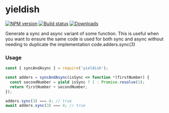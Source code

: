 yieldish
===

[![NPM version][npm-image]][npm-url]
[![Build status][travis-image]][travis-url]
[![Downloads][downloads-image]][downloads-url]

Generate a sync and async variant of some function. This is useful when you want to ensure the same code is used for both sync and async without needing to duplicate the implementation code.adders.sync(3)

### Usage

```js
const { syncAndAsync } = require('yieldish');

const adders = syncAndAsync(isSync => function *(firstNumber) {
  const secondNumber = yield isSync ? 1 : Promise.resolve(1);
  return firstNumber + secondNumber;
});

adders.sync(3) === 4; // true
await adders.sync(3) === 4; // true
```

[npm-image]: https://img.shields.io/npm/v/yieldish.svg?style=flat-square
[npm-url]: https://npmjs.org/package/yieldish
[travis-image]: https://img.shields.io/travis/kolodny/yieldish.svg?style=flat-square
[travis-url]: https://travis-ci.org/kolodny/yieldish
[downloads-image]: http://img.shields.io/npm/dm/yieldish.svg?style=flat-square
[downloads-url]: https://npmjs.org/package/yieldish
